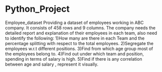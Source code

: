 # Python_Project
Employee_dataset
Providing a dataset of employees working in ABC company. It consists of 458 rows and 9 columns. The company needs the detailed report and explanation of their employees in each team, also need to identify the following:
 1)How many are there in each Team and the percentage splitting with respect to the total employees.
 2)Segregate the employees w.r.t different positions.
 3)Find from which age group most of the employees belong to.
 4)Find out under which team and position, spending in terms of salary is high.
 5)Find if there is any correlation between age and salary , represent it visually.
